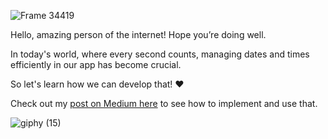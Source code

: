 ![Frame 34419](https://github.com/MariaLuiza-CS/DateAndTimePicker/assets/62726677/b42bf10b-007a-434b-ae79-d260674a9344)

Hello, amazing person of the internet! Hope you’re doing well.

In today's world, where every second counts, managing dates and times efficiently in our app has become crucial.

So let's learn how we can develop that! ❤

Check out my [post on Medium here](https://medium.com/@MariaLuiza-CS/date-and-time-picker-with-compose-9cadc4f50e6d) to see how to implement and use that.

![giphy (15)](https://github.com/MariaLuiza-CS/DateAndTimePicker/assets/62726677/5cbe84db-0b64-4ba5-8fbe-eeac8339cafc)
